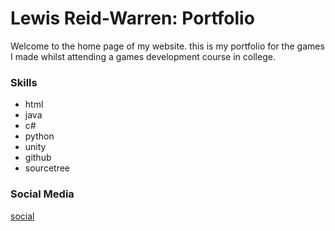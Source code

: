 
# Lewis Reid-Warren: Portfolio
 
Welcome to the home page of my website. this is my portfolio for the games I made whilst attending a games development course in college.

### Skills
- html
- java
- c#
- python
- unity
- github
- sourcetree

### Social Media

[social](https://tonystarkofwinterfell.github.io/portfolio/social.html)




